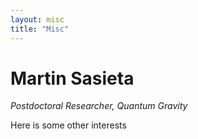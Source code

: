 ```yaml
---
layout: misc
title: "Misc"
---
```


# Martin Sasieta
*Postdoctoral Researcher, Quantum Gravity*

Here is some other interests
